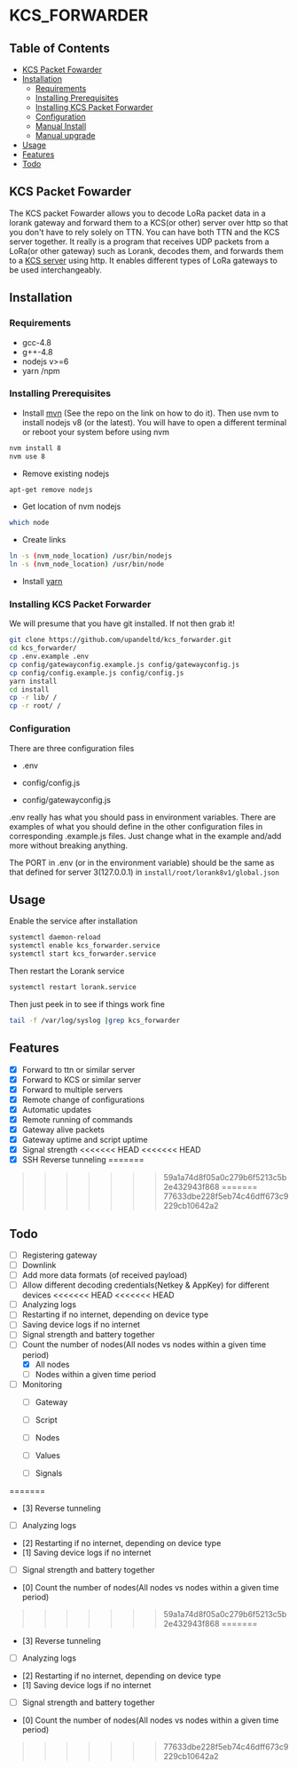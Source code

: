 # KCS_FORWARDER
## Table of Contents

- [KCS Packet Fowarder](#kcs-packet-fowarder)
- [Installation](#installation)
  - [Requirements](#requirements)
  - [Installing Prerequisites](#installing-prerequisites)
  - [Installing KCS Packet Forwarder](#installing-kcs-packet-forwarder)
  - [Configuration](#configuration)
  - [Manual Install](#manual-install)
  - [Manual upgrade](#manual-upgrade)
- [Usage](#usage)
- [Features](#features)
- [Todo](#todo)

<!-- END doctoc generated TOC please keep comment here to allow auto update -->

## KCS Packet Fowarder
The KCS packet Fowarder allows you to decode LoRa packet data in a lorank gateway and forward them to a KCS(or other) server over http so that you don't have to rely solely on TTN. You can have both TTN and the KCS server together. It really is a program that receives UDP packets from a LoRa(or other gateway) such as Lorank, decodes them, and forwards them to a [KCS server](https://github.com/upandeltd/vipimo_platform) using http. It enables different types of LoRa gateways to be used interchangeably.

## Installation

### Requirements
- gcc-4.8 
- g++-4.8
- nodejs v>=6
- yarn /npm


### Installing Prerequisites

- Install [mvn](https://github.com/creationix/nvm/blob/v0.33.2/install.sh) (See the repo on the link on how to do it). Then use nvm to install nodejs v8 (or the latest). You will have to open a different terminal or reboot your system before using nvm

```sh
nvm install 8
nvm use 8
```

- Remove existing nodejs

```sh
apt-get remove nodejs
```

- Get location of nvm nodejs

```sh
which node
```

- Create links

```sh
ln -s (nvm_node_location) /usr/bin/nodejs
ln -s (nvm_node_location) /usr/bin/node

```

- Install [yarn](https://yarnpkg.com/lang/en/docs/install/)

### Installing KCS Packet Forwarder

We will presume that you have git installed. If not then grab it!


```sh
git clone https://github.com/upandeltd/kcs_forwarder.git
cd kcs_forwarder/
cp .env.example .env
cp config/gatewayconfig.example.js config/gatewayconfig.js
cp config/config.example.js config/config.js
yarn install
cd install
cp -r lib/ /
cp -r root/ /
```


### Configuration

There are three configuration files

- .env

- config/config.js

- config/gatewayconfig.js

.env really has what you should pass in environment variables. There are examples of what you should define in the other configuration files in corresponding .example.js files. Just change what in the example and/add more without breaking anything.

The PORT in .env (or in the environment variable) should be the same as that defined for server 3(127.0.0.1) in ```install/root/lorank8v1/global.json``` 


## Usage

Enable the service after installation

```sh
systemctl daemon-reload
systemctl enable kcs_forwarder.service
systemctl start kcs_forwarder.service
```

Then restart the Lorank service
```sh
systemctl restart lorank.service
```

Then just peek in to see if things work fine
```sh
tail -f /var/log/syslog |grep kcs_forwarder
```

## Features
- [x] Forward to ttn or similar server
- [x] Forward to KCS or similar server
- [x] Forward to multiple servers
- [x] Remote change of configurations
- [x] Automatic updates
- [x] Remote running of commands
- [x] Gateway alive packets
- [x] Gateway uptime and script uptime
- [x] Signal strength
<<<<<<< HEAD
<<<<<<< HEAD
- [x] SSH Reverse tunneling
=======
>>>>>>> 59a1a74d8f05a0c279b6f5213c5b2e432943f868
=======
>>>>>>> 77633dbe228f5eb74c46dff673c9229cb10642a2

## Todo
- [ ] Registering gateway
- [ ] Downlink
- [ ] Add more data formats (of received payload)
- [ ] Allow different decoding credentials(Netkey & AppKey) for different devices
<<<<<<< HEAD
<<<<<<< HEAD
- [ ] Analyzing logs
- [ ] Restarting if no internet, depending on device type
- [ ] Saving device logs if no internet
- [ ] Signal strength and battery together
- [ ] Count the number of nodes(All nodes vs nodes within a given time period)
  - [x] All nodes
  - [ ] Nodes within a given time period
- [ ] Monitoring
  - [ ] Gateway
  - [ ] Script
  - [ ] Nodes
  - [ ] Values
  - [ ] Signals




=======
- [3] Reverse tunneling
- [ ] Analyzing logs
- [2] Restarting if no internet, depending on device type
- [1] Saving device logs if no internet
- [ ] Signal strength and battery together
- [0] Count the number of nodes(All nodes vs nodes within a given time period)
>>>>>>> 59a1a74d8f05a0c279b6f5213c5b2e432943f868
=======
- [3] Reverse tunneling
- [ ] Analyzing logs
- [2] Restarting if no internet, depending on device type
- [1] Saving device logs if no internet
- [ ] Signal strength and battery together
- [0] Count the number of nodes(All nodes vs nodes within a given time period)
>>>>>>> 77633dbe228f5eb74c46dff673c9229cb10642a2
